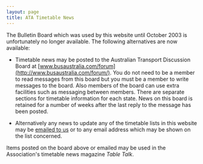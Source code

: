 ```yaml
---
layout: page
title: ATA Timetable News
---
```

The Bulletin Board which was used by this website until October 2003 is unfortunately no longer available.
The following alternatives are now available:

* Timetable news may be posted to the Australian Transport Discussion Board at [www.busaustralia.com/forum](http://www.busaustralia.com/forum/).
You do not need to be a member to read messages from this board but you must be a member to write messages to the board. Also members of the board can use extra facilities such as messaging between members.
There are separate sections for timetable information for each state.
News on this board is retained for a number of weeks after the last reply to the message has been posted.

* Alternatively any news to update any of the timetable lists in this website may be [emailed to us](mailto:webmaster@austta.org.au) or to any email address which may be shown on the list concerned.

Items posted on the board above or emailed may be used in the Association's timetable news magazine *Table Talk*.
